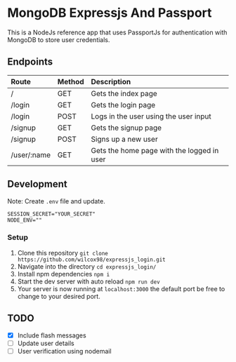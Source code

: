 # MongoDB Expressjs And Passport
This is a NodeJs reference app that uses PassportJs for authentication with MongoDB to store user credentials. 




## Endpoints

|Route                         |Method  | Description                               |
|:-----------------------------|:-------|:------------------------------------------|
| /                       |  GET   |  Gets the index page          |
| /login                       |  GET   |  Gets the login page          |
| /login                       |  POST   |  Logs in the user using the user input          |
| /signup                       |  GET   |  Gets the signup page          |
| /signup                       |  POST   |  Signs up a new user          |
| /user/:name                       |  GET   |  Gets the home page with the logged in user         |

## Development 
Note: Create `.env` file and update.
```
SESSION_SECRET="YOUR_SECRET"
NODE_ENV=""
```
### Setup

1. Clone this repository `git clone https://github.com/wilcox98/expressjs_login.git`
2. Navigate into the directory `cd expressjs_login/`
3. Install npm dependencies `npm i` 
3. Start the dev server with auto reload `npm run dev` 
4. Your server is now running at `localhost:3000` the default port be free to change to your desired port.

## TODO

- [x] Include flash messages 
- [ ] Update user details   
- [ ] User verification using nodemail
